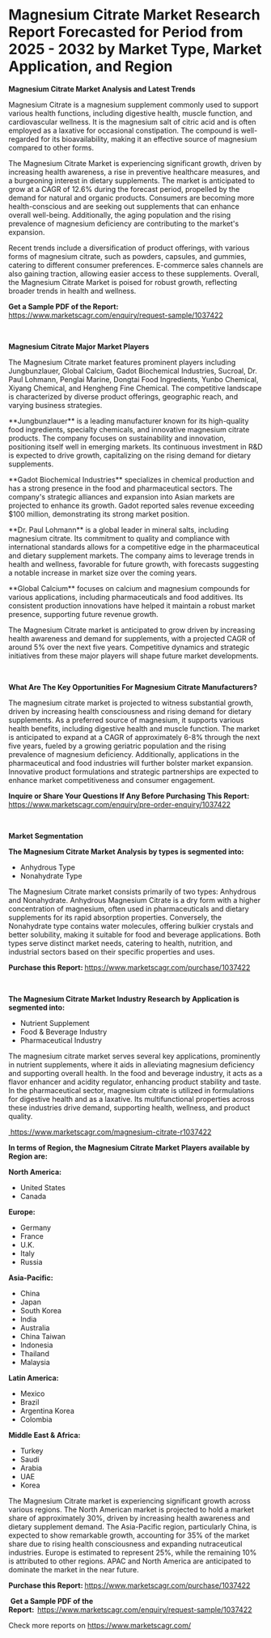 <p><h1>Magnesium Citrate Market Research Report Forecasted for Period from 2025 -  2032 by Market Type, Market Application, and Region</h1></p><p><strong>Magnesium Citrate Market Analysis and Latest Trends</strong></p>
<p><p>Magnesium Citrate is a magnesium supplement commonly used to support various health functions, including digestive health, muscle function, and cardiovascular wellness. It is the magnesium salt of citric acid and is often employed as a laxative for occasional constipation. The compound is well-regarded for its bioavailability, making it an effective source of magnesium compared to other forms.</p><p>The Magnesium Citrate Market is experiencing significant growth, driven by increasing health awareness, a rise in preventive healthcare measures, and a burgeoning interest in dietary supplements. The market is anticipated to grow at a CAGR of 12.6% during the forecast period, propelled by the demand for natural and organic products. Consumers are becoming more health-conscious and are seeking out supplements that can enhance overall well-being. Additionally, the aging population and the rising prevalence of magnesium deficiency are contributing to the market's expansion.</p><p>Recent trends include a diversification of product offerings, with various forms of magnesium citrate, such as powders, capsules, and gummies, catering to different consumer preferences. E-commerce sales channels are also gaining traction, allowing easier access to these supplements. Overall, the Magnesium Citrate Market is poised for robust growth, reflecting broader trends in health and wellness.</p></p>
<p><strong>Get a Sample PDF of the Report:&nbsp;</strong> <a href="https://www.marketscagr.com/enquiry/request-sample/1037422?utm_campaign=2480&utm_medium=2&utm_source=Github&utm_content=ia&utm_term=21032025&utm_id=magnesium-citrate">https://www.marketscagr.com/enquiry/request-sample/1037422</a></p>
<p>&nbsp;</p>
<p><strong>Magnesium Citrate Major Market Players</strong></p>
<p><p>The Magnesium Citrate market features prominent players including Jungbunzlauer, Global Calcium, Gadot Biochemical Industries, Sucroal, Dr. Paul Lohmann, Penglai Marine, Dongtai Food Ingredients, Yunbo Chemical, Xiyang Chemical, and Hengheng Fine Chemical. The competitive landscape is characterized by diverse product offerings, geographic reach, and varying business strategies.</p><p>**Jungbunzlauer** is a leading manufacturer known for its high-quality food ingredients, specialty chemicals, and innovative magnesium citrate products. The company focuses on sustainability and innovation, positioning itself well in emerging markets. Its continuous investment in R&D is expected to drive growth, capitalizing on the rising demand for dietary supplements.</p><p>**Gadot Biochemical Industries** specializes in chemical production and has a strong presence in the food and pharmaceutical sectors. The company's strategic alliances and expansion into Asian markets are projected to enhance its growth. Gadot reported sales revenue exceeding $100 million, demonstrating its strong market position.</p><p>**Dr. Paul Lohmann** is a global leader in mineral salts, including magnesium citrate. Its commitment to quality and compliance with international standards allows for a competitive edge in the pharmaceutical and dietary supplement markets. The company aims to leverage trends in health and wellness, favorable for future growth, with forecasts suggesting a notable increase in market size over the coming years.</p><p>**Global Calcium** focuses on calcium and magnesium compounds for various applications, including pharmaceuticals and food additives. Its consistent production innovations have helped it maintain a robust market presence, supporting future revenue growth.</p><p>The Magnesium Citrate market is anticipated to grow driven by increasing health awareness and demand for supplements, with a projected CAGR of around 5% over the next five years. Competitive dynamics and strategic initiatives from these major players will shape future market developments.</p></p>
<p>&nbsp;</p>
<p><strong>What Are The Key Opportunities For Magnesium Citrate Manufacturers?</strong></p>
<p><p>The magnesium citrate market is projected to witness substantial growth, driven by increasing health consciousness and rising demand for dietary supplements. As a preferred source of magnesium, it supports various health benefits, including digestive health and muscle function. The market is anticipated to expand at a CAGR of approximately 6-8% through the next five years, fueled by a growing geriatric population and the rising prevalence of magnesium deficiency. Additionally, applications in the pharmaceutical and food industries will further bolster market expansion. Innovative product formulations and strategic partnerships are expected to enhance market competitiveness and consumer engagement.</p></p>
<p><strong>Inquire or Share Your Questions If Any Before Purchasing This Report:</strong> <a href="https://www.marketscagr.com/enquiry/pre-order-enquiry/1037422?utm_campaign=2480&utm_medium=2&utm_source=Github&utm_content=ia&utm_term=21032025&utm_id=magnesium-citrate">https://www.marketscagr.com/enquiry/pre-order-enquiry/1037422</a></p>
<p>&nbsp;</p>
<p><strong>Market Segmentation</strong></p>
<p><strong>The Magnesium Citrate Market Analysis by types is segmented into:</strong></p>
<p><ul><li>Anhydrous Type</li><li>Nonahydrate Type</li></ul></p>
<p><p>The Magnesium Citrate market consists primarily of two types: Anhydrous and Nonahydrate. Anhydrous Magnesium Citrate is a dry form with a higher concentration of magnesium, often used in pharmaceuticals and dietary supplements for its rapid absorption properties. Conversely, the Nonahydrate type contains water molecules, offering bulkier crystals and better solubility, making it suitable for food and beverage applications. Both types serve distinct market needs, catering to health, nutrition, and industrial sectors based on their specific properties and uses.</p></p>
<p><strong>Purchase this Report:&nbsp;</strong><a href="https://www.marketscagr.com/purchase/1037422?utm_campaign=2480&utm_medium=2&utm_source=Github&utm_content=ia&utm_term=21032025&utm_id=magnesium-citrate">https://www.marketscagr.com/purchase/1037422</a></p>
<p>&nbsp;</p>
<p><strong>The Magnesium Citrate Market Industry Research by Application is segmented into:</strong></p>
<p><ul><li>Nutrient Supplement</li><li>Food & Beverage Industry</li><li>Pharmaceutical Industry</li></ul></p>
<p><p>The magnesium citrate market serves several key applications, prominently in nutrient supplements, where it aids in alleviating magnesium deficiency and supporting overall health. In the food and beverage industry, it acts as a flavor enhancer and acidity regulator, enhancing product stability and taste. In the pharmaceutical sector, magnesium citrate is utilized in formulations for digestive health and as a laxative. Its multifunctional properties across these industries drive demand, supporting health, wellness, and product quality.</p></p>
<p><a href="https://www.marketscagr.com/magnesium-citrate-r1037422?utm_campaign=2480&utm_medium=2&utm_source=Github&utm_content=ia&utm_term=21032025&utm_id=magnesium-citrate">&nbsp;https://www.marketscagr.com/magnesium-citrate-r1037422</a></p>
<p><strong>In terms of Region, the Magnesium Citrate Market Players available by Region are:</strong></p>
<p>
    <p> <strong> North America: </strong>
        <ul>
            <li>United States</li>
            <li>Canada</li>
        </ul>
        </p> 
    <p> <strong> Europe: </strong>
        <ul>
            <li>Germany</li>
            <li>France</li>
            <li>U.K.</li>
            <li>Italy</li>
            <li>Russia</li>
        </ul>
        </p> 
    <p> <strong> Asia-Pacific: </strong>
        <ul>
            <li>China</li>
            <li>Japan</li>
            <li>South Korea</li>
            <li>India</li>
            <li>Australia</li>
            <li>China Taiwan</li>
            <li>Indonesia</li>
            <li>Thailand</li>
            <li>Malaysia</li>
        </ul>
        </p> 
    <p> <strong> Latin America: </strong>
        <ul>
            <li>Mexico</li>
            <li>Brazil</li>
            <li>Argentina Korea</li>
            <li>Colombia</li>
        </ul>
        </p> 
    <p> <strong> Middle East & Africa: </strong>
        <ul>
            <li>Turkey</li>
            <li>Saudi</li>
            <li>Arabia</li>
            <li>UAE</li>
            <li>Korea</li>
        </ul>
    </p>
    </p>
<p><p>The Magnesium Citrate market is experiencing significant growth across various regions. The North American market is projected to hold a market share of approximately 30%, driven by increasing health awareness and dietary supplement demand. The Asia-Pacific region, particularly China, is expected to show remarkable growth, accounting for 35% of the market share due to rising health consciousness and expanding nutraceutical industries. Europe is estimated to represent 25%, while the remaining 10% is attributed to other regions. APAC and North America are anticipated to dominate the market in the near future.</p></p>
<p><strong>Purchase this Report: </strong><a href="https://www.marketscagr.com/purchase/1037422?utm_campaign=2480&utm_medium=2&utm_source=Github&utm_content=ia&utm_term=21032025&utm_id=magnesium-citrate">https://www.marketscagr.com/purchase/1037422</a></p>
<p>&nbsp;<strong>Get a Sample PDF of the Report:&nbsp;&nbsp;</strong><a href="https://www.marketscagr.com/enquiry/request-sample/1037422?utm_campaign=2480&utm_medium=2&utm_source=Github&utm_content=ia&utm_term=21032025&utm_id=magnesium-citrate">https://www.marketscagr.com/enquiry/request-sample/1037422</a></p>
<p><strong></strong></p>
<p>Check more reports on <a href="https://www.marketscagr.com/?utm_campaign=2480&utm_medium=2&utm_source=Github&utm_content=ia&utm_term=21032025&utm_id=magnesium-citrate">https://www.marketscagr.com/</a></p>